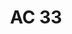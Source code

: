 ---
ref: sol-321-0039
title: "AC 33"
author_name: ["unknown author"]
publisher: ["Editions Girsberger Zurich"]
year: "y1964"
origin: ["Switzerland"]
formats: ["magazine"]
disciplines: [graphic-design]
tags: ["International asbestos-cement review"]
layout: artifact
status: ["scan"]
published: false
int_published: false
image_count:
date_added: 2023-06-16
batch:
---